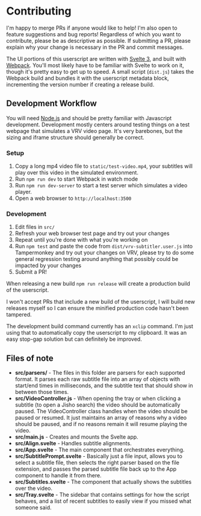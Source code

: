 # Contributing

I'm happy to merge PRs if anyone would like to help! I'm also open to feature suggestions and bug
 reports! Regardless of which you want to contribute, please be as descriptive as possible. If
 submitting a PR, please explain why your change is necessary in the PR and commit messages.

The UI portions of this userscript are written with [Svelte 3](https://svelte.dev/), and built with
 [Webpack](https://webpack.js.org/). You'll most likely have to be familiar with Svelte to work on
 it, though it's pretty easy to get up to speed. A small script (`dist.js`) takes the Webpack build
 and bundles it with the userscript metadata block, incrementing the version number if creating a
 release build.
 
## Development Workflow

You will need [Node.js](https://nodejs.org/en/) and should be pretty familiar with Javascript
 development. Development mostly centers around testing things on a test webpage that simulates a
 VRV video page. It's very barebones, but the sizing and iframe structure should generally be
 correct.
 
### Setup
1. Copy a long mp4 video file to `static/test-video.mp4`, your subtitles will play over this
 video in the simulated environment.
1. Run `npm run dev` to start Webpack in watch mode
1. Run `npm run dev-server` to start a test server which simulates a video player.
1. Open a web browser to `http://localhost:3500`

### Development
1. Edit files in `src/`
1. Refresh your web browser test page and try out your changes
1. Repeat until you're done with what you're working on
1. Run `npm test` and paste the code from `dist/vrv-subtitler.user.js` into Tampermonkey and try
 out your changes on VRV, please try to do some general regression testing around anything that
 possibly could be impacted by your changes
1. Submit a PR!

When releasing a new build `npm run release` will create a production build of the userscript.

I won't accept PRs that include a new build of the userscript, I will build new releases myself so I
 can ensure the minified production code hasn't been tampered.

The development build command currently has an `xclip` command. I'm just using that to
 automatically copy the userscript to my clipboard. It was an easy stop-gap solution but can
 definitely be improved.
 
## Files of note

* **src/parsers/** - The files in this folder are parsers for each supported format. It parses
 each raw subtitle file into an array of objects with start/end times in milliseconds, and the
 subtitle text that should show in between those times.
* **src/VideoController.js** - When opening the tray or when clicking a subtitle (to open a Jisho
 search) the video should be automatically paused. The VideoController class handles when the
 video should be paused or resumed. It just maintains an array of reasons why a video should be
 paused, and if no reasons remain it will resume playing the video.
* **src/main.js** - Creates and mounts the Svelte app.
* **src/Align.svelte** - Handles subtitle alignments.
* **src/App.svelte** - The main component that orchestrates everything.
* **src/SubtitlePrompt.svelte** - Basically just a file input, allows you to select a subtitle file,
 then selects the right parser based on the file extension, and passes the parsed subtitle file
 back up to the App component to handle it from there.
* **src/Subtitles.svelte** - The component that actually shows the subtitles over the video.
* **src/Tray.svelte** - The sidebar that contains settings for how the script behaves, and a list of
 recent subtitles to easily view if you missed what someone said.

